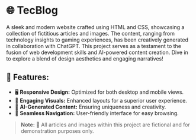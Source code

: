 # 🌐 TecBlog

A sleek and modern website crafted using HTML and CSS, showcasing a collection of fictitious articles and images. The content, ranging from technology insights to gaming experiences, has been creatively generated in collaboration with ChatGPT. This project serves as a testament to the fusion of web development skills and AI-powered content creation. Dive in to explore a blend of design aesthetics and engaging narratives!

## 🚀 Features:
- 🖥️ **Responsive Design:** Optimized for both desktop and mobile views.
- 🎨 **Engaging Visuals:** Enhanced layouts for a superior user experience.
- 🤖 **AI-Generated Content:** Ensuring uniqueness and creativity.
- 🧭 **Seamless Navigation:** User-friendly interface for easy browsing.

> **Note:** 📝 All articles and images within this project are fictional and for demonstration purposes only.
